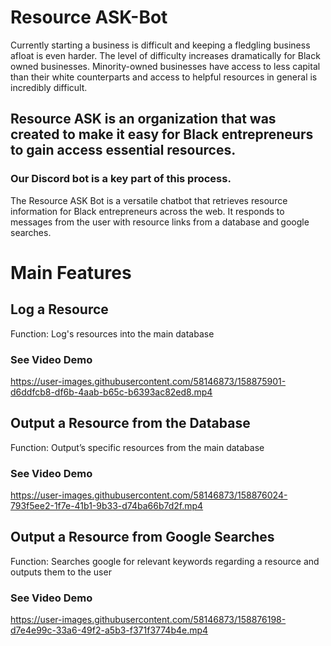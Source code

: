 # Resource ASK-Bot
Currently starting a business is difficult and keeping a fledgling business afloat is even harder. The level of difficulty increases dramatically for Black owned businesses. Minority-owned businesses have access to less capital than their white counterparts and access to helpful resources in general is incredibly difficult. 

## Resource ASK is an organization that was created to make it easy for Black entrepreneurs to gain access essential resources.
 
### Our Discord bot is a key part of this process.

The Resource ASK Bot is a versatile chatbot that retrieves resource information for Black entrepreneurs across the web. It responds to messages from the user with resource links from a database and google searches.

# Main Features

## Log a Resource
Function: Log's resources into the main database
### See Video Demo
https://user-images.githubusercontent.com/58146873/158875901-d6ddfcb8-df6b-4aab-b65c-b6393ac82ed8.mp4

## Output a Resource from the Database
Function: Output’s specific resources from the main database
### See Video Demo
https://user-images.githubusercontent.com/58146873/158876024-793f5ee2-1f7e-41b1-9b33-d74ba66b7d2f.mp4

## Output a Resource from Google Searches
Function: Searches google for relevant keywords regarding a resource and outputs them to the user
### See Video Demo
https://user-images.githubusercontent.com/58146873/158876198-d7e4e99c-33a6-49f2-a5b3-f371f3774b4e.mp4

